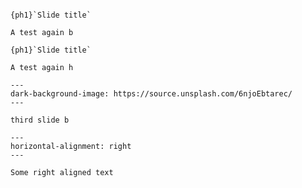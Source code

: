 ```{slide}

{ph1}`Slide title`

A test again b
```

```{slide}
{ph1}`Slide title`

A test again h
```

```{slide}
---
dark-background-image: https://source.unsplash.com/6njoEbtarec/
---

third slide b
```

```{slide}
---
horizontal-alignment: right
---

Some right aligned text
```
